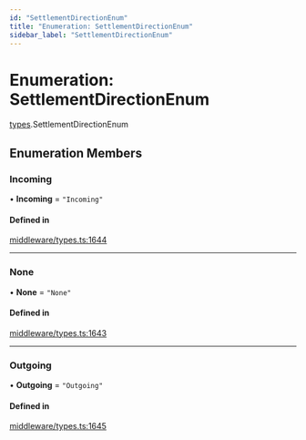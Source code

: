 ```yaml
---
id: "SettlementDirectionEnum"
title: "Enumeration: SettlementDirectionEnum"
sidebar_label: "SettlementDirectionEnum"
---
```


# Enumeration: SettlementDirectionEnum

[types](../../../modules/Types/Types.md).SettlementDirectionEnum

## Enumeration Members

### Incoming

• **Incoming** = ``"Incoming"``

#### Defined in

[middleware/types.ts:1644](https://github.com/PolymeshAssociation/polymesh-sdk/blob/15be87e8/src/middleware/types.ts#L1644)

___

### None

• **None** = ``"None"``

#### Defined in

[middleware/types.ts:1643](https://github.com/PolymeshAssociation/polymesh-sdk/blob/15be87e8/src/middleware/types.ts#L1643)

___

### Outgoing

• **Outgoing** = ``"Outgoing"``

#### Defined in

[middleware/types.ts:1645](https://github.com/PolymeshAssociation/polymesh-sdk/blob/15be87e8/src/middleware/types.ts#L1645)
